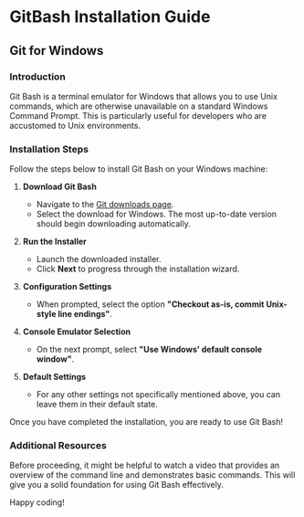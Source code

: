 # GitBash Installation Guide

## Git for Windows

### Introduction
Git Bash is a terminal emulator for Windows that allows you to use Unix commands, which are otherwise unavailable on a standard Windows Command Prompt. This is particularly useful for developers who are accustomed to Unix environments.

### Installation Steps
Follow the steps below to install Git Bash on your Windows machine:

1. **Download Git Bash**
   - Navigate to the [Git downloads page](https://git-scm.com/downloads).
   - Select the download for Windows. The most up-to-date version should begin downloading automatically.

2. **Run the Installer**
   - Launch the downloaded installer.
   - Click **Next** to progress through the installation wizard.

3. **Configuration Settings**
   - When prompted, select the option **"Checkout as-is, commit Unix-style line endings"**.
   
4. **Console Emulator Selection**
   - On the next prompt, select **"Use Windows' default console window"**.

5. **Default Settings**
   - For any other settings not specifically mentioned above, you can leave them in their default state.

Once you have completed the installation, you are ready to use Git Bash!

### Additional Resources
Before proceeding, it might be helpful to watch a video that provides an overview of the command line and demonstrates basic commands. This will give you a solid foundation for using Git Bash effectively.

Happy coding!

